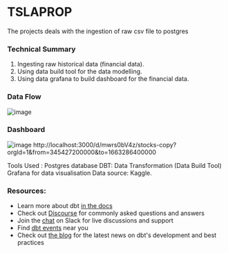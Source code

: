 # TSLAPROP 
The projects deals with the ingestion of raw csv file to postgres

### Technical Summary
1) Ingesting raw historical data (financial data).
2) Using data build tool for the data modelling.
3) Using data grafana to build dashboard for the financial data.

### Data Flow
![image](https://user-images.githubusercontent.com/56217969/193678545-2a7cefa7-a67f-4793-a6a1-a532ae297291.png)

### Dashboard
![image](https://user-images.githubusercontent.com/56217969/193681278-e0ccc74f-d8f6-47c8-b352-13246e95f836.png)
http://localhost:3000/d/mwrs0bV4z/stocks-copy?orgId=1&from=345427200000&to=1663286400000

Tools Used :
Postgres database
DBT: Data Transformation (Data Build Tool)
Grafana for data visualisation
Data source: Kaggle.

### Resources:
- Learn more about dbt [in the docs](https://docs.getdbt.com/docs/introduction)
- Check out [Discourse](https://discourse.getdbt.com/) for commonly asked questions and answers
- Join the [chat](https://community.getdbt.com/) on Slack for live discussions and support
- Find [dbt events](https://events.getdbt.com) near you
- Check out [the blog](https://blog.getdbt.com/) for the latest news on dbt's development and best practices
